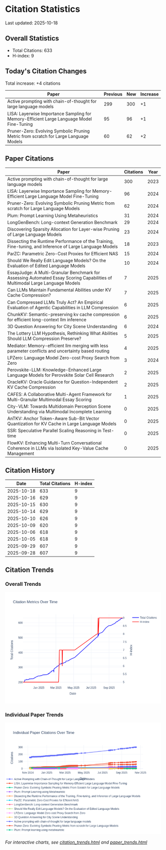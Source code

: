 # Citation Statistics

Last updated: 2025-10-18

## Overall Statistics
- Total Citations: 633
- H-index: 9

## Today's Citation Changes 

Total increase: +4 citations

| Paper | Previous | New | Increase |
| ----- | --------- | --- | -------- |
| Active prompting with chain-of-thought for large language models | 299 | 300 | +1 |
| LISA: Layerwise Importance Sampling for Memory-Efficient Large Language Model Fine-Tuning | 95 | 96 | +1 |
| Pruner-Zero: Evolving Symbolic Pruning Metric from scratch for Large Language Models | 60 | 62 | +2 |

## Paper Citations

| Paper | Citations | Year |
| ----- | --------- | ---- |
| Active prompting with chain-of-thought for large language models | 300 | 2023 |
| LISA: Layerwise Importance Sampling for Memory-Efficient Large Language Model Fine-Tuning | 96 | 2024 |
| Pruner-Zero: Evolving Symbolic Pruning Metric from scratch for Large Language Models | 62 | 2024 |
| Plum: Prompt Learning Using Metaheuristics | 31 | 2024 |
| LongGenBench: Long-context Generation Benchmark | 29 | 2024 |
| Discovering Sparsity Allocation for Layer-wise Pruning of Large Language Models | 23 | 2024 |
| Dissecting the Runtime Performance of the Training, Fine-tuning, and Inference of Large Language Models | 18 | 2023 |
| ParZC: Parametric Zero-Cost Proxies for Efficient NAS | 15 | 2024 |
| Should We Really Edit Language Models? On the Evaluation of Edited Language Models | 10 | 2024 |
| EssayJudge: A Multi-Granular Benchmark for Assessing Automated Essay Scoring Capabilities of Multimodal Large Language Models | 7 | 2025 |
| Can LLMs Maintain Fundamental Abilities under KV Cache Compression? | 7 | 2025 |
| Can Compressed LLMs Truly Act? An Empirical Evaluation of Agentic Capabilities in LLM Compression | 6 | 2025 |
| ChunkKV: Semantic-preserving kv cache compression for efficient long-context llm inference | 6 | 2025 |
| 3D Question Answering for City Scene Understanding | 6 | 2024 |
| The Lottery LLM Hypothesis, Rethinking What Abilities Should LLM Compression Preserve? | 5 | 2025 |
| Mediator: Memory-efficient llm merging with less parameter conflicts and uncertainty based routing | 4 | 2025 |
| LPZero: Language Model Zero-cost Proxy Search from Zero | 3 | 2024 |
| Perovskite-LLM: Knowledge-Enhanced Large Language Models for Perovskite Solar Cell Research | 2 | 2025 |
| OracleKV: Oracle Guidance for Question-Independent KV Cache Compression | 2 | 2025 |
| CAFES: A Collaborative Multi-Agent Framework for Multi-Granular Multimodal Essay Scoring | 1 | 2025 |
| City-VLM: Towards Multidomain Perception Scene Understanding via Multimodal Incomplete Learning | 0 | 2025 |
| AnTKV: Anchor Token-Aware Sub-Bit Vector Quantization for KV Cache in Large Language Models | 0 | 2025 |
| SSR: Speculative Parallel Scaling Reasoning in Test-time | 0 | 2025 |
| FlowKV: Enhancing Multi-Turn Conversational Coherence in LLMs via Isolated Key-Value Cache Management | 0 | 2025 |

## Citation History

| Date | Total Citations | H-index |
| ---- | --------------- | ------- |
| 2025-10-18 | 633 | 9 |
| 2025-10-16 | 629 | 9 |
| 2025-10-15 | 630 | 9 |
| 2025-10-14 | 629 | 9 |
| 2025-10-10 | 626 | 9 |
| 2025-10-09 | 620 | 9 |
| 2025-10-06 | 618 | 9 |
| 2025-10-05 | 618 | 9 |
| 2025-09-29 | 607 | 9 |
| 2025-09-28 | 607 | 9 |

## Citation Trends

### Overall Trends
![Citation Trends](citation_trends.png)

### Individual Paper Trends
![Paper Trends](paper_trends.png)

*For interactive charts, see [citation_trends.html](citation_trends.html) and [paper_trends.html](paper_trends.html)*
